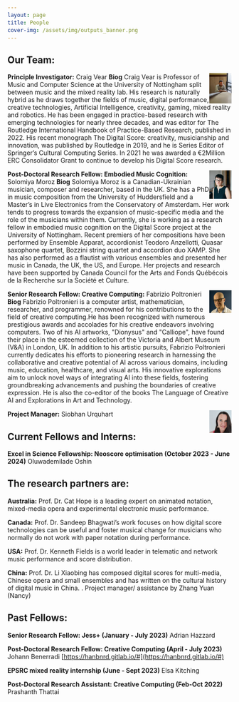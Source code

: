 ```yaml
---
layout: page
title: People
cover-img: /assets/img/outputs_banner.png
---
```


## Our Team:

<img align="right" width="10%" height="10%" src="/assets/img/craig_naples.jpg">

**Principle Investigator:** Craig Vear
**Biog** Craig Vear is Professor of Music and Computer Science at the University of Nottingham split between music and the mixed
reality lab. His research is naturally hybrid as he draws together the fields of music, digital performance, creative technologies,
Artificial Intelligence, creativity, gaming, mixed reality and robotics. He has been engaged in practice-based research with
emerging technologies for nearly three decades, and was editor for The Routledge International Handbook of Practice-Based
Research, published in 2022. His recent monograph The Digital Score: creativity, musicianship and innovation, was published by
Routledge in 2019, and he is Series Editor of Springer’s Cultural Computing Series. In 2021 he was awarded a €2Million ERC
Consolidator Grant to continue to develop his Digital Score research.
 
 
 

<img align="right" width="10%" height="10%" src="/assets/img/thumbnail_S_Moroz1.jpg">

**Post-Doctoral Research Fellow: Embodied Music Cognition:** Solomiya Moroz
**Biog** Solomiya Moroz is a Canadian-Ukrainian musician, composer and researcher, based in the UK. 
She has a PhD in music composition from the University of Huddersfield and a Master’s in Live Electronics 
from the Conservatory of Amsterdam. Her work tends to progress towards the expansion of music-specific media 
and the role of the musicians within them. Currently, she is working as a research fellow in embodied music 
cognition on the Digital Score project at the University of Nottingham. Recent premiers of her compositions have 
been performed by Ensemble Apparat, accordionist Teodoro Anzellotti, Quasar saxophone quartet, 
Bozzini string quartet and accordion duo XAMP. She has also performed as a flautist with various 
ensembles and presented her music in Canada, the UK, the US, and Europe. Her projects and research have been 
supported by Canada Council for the Arts and Fonds Québécois de la Recherche sur la Société et Culture.
 
 

<img align="right" width="10%" height="10%" src="/assets/img/fabrizio.jpg">

**Senior Research Fellow: Creative Computing:** Fabrizio Poltronieri
**Biog** Fabrizio Poltronieri is a computer artist, mathematician, researcher, and programmer, 
renowned for his contributions to the field of creative computing.He has been recognized with numerous 
prestigious awards and accolades for his creative endeavors involving computers. Two of his AI artworks, 
"Dionysus" and "Calliope", have found their place in the esteemed collection of the Victoria and Albert Museum (V&A) in 
London, UK. In addition to his artistic pursuits, Fabrizio Poltronieri currently dedicates his efforts to pioneering 
research in harnessing the collaborative and creative potential of AI across various domains, including music, 
education, healthcare, and visual arts. His innovative explorations aim to unlock novel ways of integrating AI into 
these fields, fostering groundbreaking advancements and pushing the boundaries of creative expression. He is also the 
co-editor of the books The Language of Creative AI and Explorations in Art and Technology.


<img align="right" width="10%" height="10%" src="/assets/img/siobhan_thumbnail.jpg">

**Project Manager:** Siobhan Urquhart



## Current Fellows and Interns:

**Excel in Science Fellowship: Neoscore optimisation (October 2023 - June 2024)** Oluwademilade Oshin
 


 
 
 


## The research partners are:

**Australia:** Prof. Dr. Cat Hope is a leading expert on animated notation, mixed-media opera and experimental electronic music performance.

**Canada:** Prof. Dr. Sandeep Bhagwati’s work focuses on how digital score technologies can be useful and foster musical change for musicians who normally do not work with paper notation during performance.

**USA:** Prof. Dr. Kenneth Fields is a world leader in telematic and network music performance and score distribution.

**China:** Prof. Dr. Li Xiaobing has composed digital scores for multi-media, Chinese opera and small ensembles and has written on the cultural history of digital music in China. . Project manager/ assistance by Zhang Yuan (Nancy)


## Past Fellows:

**Senior Research Fellow: Jess+ (January - July 2023)** Adrian Hazzard

**Post-Doctoral Research Fellow: Creative Computing (April - July 2023)** Johann Benerradi [https://hanbnrd.gitlab.io/#](https://hanbnrd.gitlab.io/#)
 
**EPSRC mixed reality internship (June - Sept 2023)** Elsa Kitching

**Post-Doctoral Research Assistant: Creative Computing (Feb-Oct 2022)** Prashanth Thattai